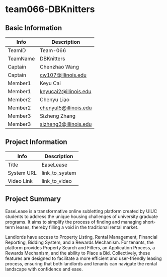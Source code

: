 # team066-DBKnitters

## Basic Information

|   Info      |        Description     |
| ----------- | ---------------------- |
| TeamID      |        Team-066        |
| TeamName    |       DBKnitters       |
| Captain     |      Chenzhao Wang     |
| Captain     |    cw107@illinois.edu  |
| Member1     |        Keyu Cai        |
| Member1     |  keyucai2@illinois.edu |
| Member2     |      Chenyu Liao       |
| Member2     |  chenyul5@illinois.edu |
| Member3     |     Sizheng Zhang      |
| Member3     |  sizheng3@illinois.edu |

## Project Information

|   Info      |        Description     |
| ----------- | ---------------------- |
|   Title     |         EaseLease      |
| System URL  |      link_to_system    |
| Video Link  |      link_to_video     |

## Project Summary

EaseLease is a transformative online subletting platform created by UIUC students to address the unique housing challenges of university graduate programs. It aims to simplify the process of finding and managing short-term leases, thereby filling a void in the traditional rental market. 

Landlords have access to Property Listing, Rental Management, Financial Reporting, Bidding System, and a Rewards Mechanism. For tenants, the platform provides Property Search and Filters, an Application Process, a Rewards Mechanism, and the ability to Place a Bid. Collectively, these features are designed to facilitate a more efficient and user-friendly leasing process, ensuring that both landlords and tenants can navigate the rental landscape with confidence and ease.


